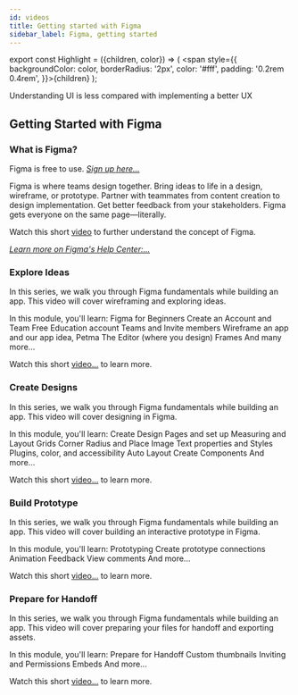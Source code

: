 ```yaml
---
id: videos
title: Getting started with Figma
sidebar_label: Figma, getting started
---
```


export const Highlight = ({children, color}) => ( <span style={{
      backgroundColor: color,
      borderRadius: '2px',
      color: '#fff',
      padding: '0.2rem 0.4rem',
    }}>{children}</span> );

<Highlight color="#25c2a0">Understanding UI is less compared with implementing a better UX</Highlight>
<br />

## **Getting Started with Figma**

### **What is Figma?**

Figma is free to use. [_Sign up here..._](http://bit.ly/2q7OwRV)

Figma is where teams design together. Bring ideas to life in a design, wireframe, or prototype. Partner with teammates from content creation to design implementation. Get better feedback from your stakeholders. Figma gets everyone on the same page—literally.

Watch this short [video](https://youtu.be/Cx2dkpBxst8) to further understand the concept of Figma.

[_Learn more on Figma's Help Center:..._](https://bit.ly/3pH2DI5)

### **Explore Ideas**

In this series, we walk you through Figma fundamentals while building an app. This video will cover wireframing and exploring ideas.

In this module, you'll learn:
Figma for Beginners
Create an Account and Team
Free Education account
Teams and Invite members
Wireframe an app and our app idea, Petma
The Editor (where you design)
Frames
And many more...

Watch this short [video...](https://youtu.be/dXQ7IHkTiMM) to learn more.

### **Create Designs**

In this series, we walk you through Figma fundamentals while building an app. This video will cover designing in Figma.

In this module, you'll learn:
Create Design
Pages and set up
Measuring and Layout Grids
Corner Radius and Place Image
Text properties and Styles
Plugins, color, and accessibility
Auto Layout
Create Components
And more...

Watch this short [video...](https://youtu.be/wvFd-z7jSaA) to learn more.

### **Build Prototype**

In this series, we walk you through Figma fundamentals while building an app. This video will cover building an interactive prototype in Figma.

In this module, you'll learn:
Prototyping
Create prototype connections
Animation
Feedback
View comments
And more...

Watch this short [video...](https://youtu.be/lTIeZ2ahEkQ) to learn more.

### **Prepare for Handoff**

In this series, we walk you through Figma fundamentals while building an app. This video will cover preparing your files for handoff and exporting assets.

In this module, you'll learn:
Prepare for Handoff
Custom thumbnails
Inviting and Permissions
Embeds
And more...

Watch this short [video...](https://youtu.be/EQ_FL6u8EyM) to learn more.
